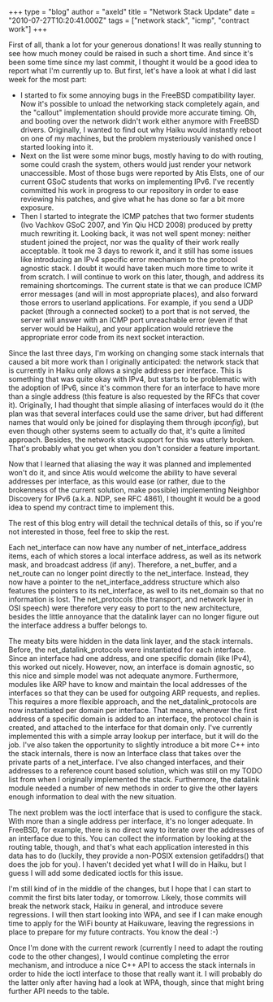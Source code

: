 +++
type = "blog"
author = "axeld"
title = "Network Stack Update"
date = "2010-07-27T10:20:41.000Z"
tags = ["network stack", "icmp", "contract work"]
+++

First of all, thank a lot for your generous donations! It was really stunning to see how much money could be raised in such a short time. And since it's been some time since my last commit, I thought it would be a good idea to report what I'm currently up to. But first, let's have a look at what I did last week for the most part:

<ul>
 <li>I started to fix some annoying bugs in the FreeBSD compatibility layer. Now it's possible to unload the networking stack completely again, and the "callout" implementation should provide more accurate timing. Oh, and booting over the network didn't work either anymore with FreeBSD drivers. Originally, I wanted to find out why Haiku would instantly reboot on one of my machines, but the problem mysteriously vanished once I started looking into it.</li>
 <li>Next on the list were some minor bugs, mostly having to do with routing, some could crash the system, others would just render your network unaccessible. Most of those bugs were reported by Atis Elsts, one of our current GSoC students that works on implementing IPv6. I've recently committed his work in progress to our repository in order to ease reviewing his patches, and give what he has done so far a bit more exposure.</li>
<li>Then I started to integrate the ICMP patches that two former students (Ivo Vachkov GSoC 2007, and Yin Qiu HCD 2008) produced by pretty much rewriting it. Looking back, it was not well spent money: neither student joined the project, nor was the quality of their work really acceptable. It took me 3 days to rework it, and it still has some issues like introducing an IPv4 specific error mechanism to the protocol agnostic stack. I doubt it would have taken much more time to write it from scratch. I will continue to work on this later, though, and address its remaining shortcomings. The current state is that we can produce ICMP error messages (and will in most appropriate places), and also forward those errors to userland applications. For example, if you send a UDP packet (through a connected socket) to a port that is not served, the server will answer with an ICMP port unreachable error (even if that server would be Haiku), and your application would retrieve the appropriate error code from its next socket interaction.</li>
</ul>
<p>
Since the last three days, I'm working on changing some stack internals that caused a bit more work than I originally anticipated: the network stack that is currently in Haiku only allows a single address per interface. This is something that was quite okay with IPv4, but starts to be problematic with the adoption of IPv6, since it's common there for an interface to have more than a single address (this feature is also requested by the RFCs that cover it). Originally, I had thought that simple aliasing of interfaces would do it (the plan was that several interfaces could use the same driver, but had different names that would only be joined for displaying them through <i>ipconfig</i>), but even though other systems seem to actually do that, it's quite a limited approach. Besides, the network stack support for this was utterly broken. That's probably what you get when you don't consider a feature important.
</p>
<p>
Now that I learned that aliasing the way it was planned and implemented won't do it, and since Atis would welcome the ability to have several addresses per interface, as this would ease (or rather, due to the brokenness of the current solution, make possible) implementing Neighbor Discovery for IPv6 (a.k.a. NDP, see RFC 4861), I thought it would be a good idea to spend my contract time to implement this.
</p>
<p>
The rest of this blog entry will detail the technical details of this, so if you're not interested in those, feel free to skip the rest.
</p>
<p>
Each net_interface can now have any number of net_interface_address items, each of which stores a local interface address, as well as its network mask, and broadcast address (if any). Therefore, a net_buffer, and a net_route can no longer point directly to the net_interface. Instead, they now have a pointer to the net_interface_address structure which also features the pointers to its net_interface, as well to its net_domain so that no information is lost. The net_protocols (the transport, and network layer in OSI speech) were therefore very easy to port to the new architecture, besides the little annoyance that the datalink layer can no longer figure out the interface address a buffer belongs to.
</p>
<p>
The meaty bits were hidden in the data link layer, and the stack internals. Before, the net_datalink_protocols were instantiated for each interface. Since an interface had one address, and one specific domain (like IPv4), this worked out nicely. However, now, an interface is domain agnostic, so this nice and simple model was not adequate anymore. Furthermore, modules like ARP have to know and maintain the local addresses of the interfaces so that they can be used for outgoing ARP requests, and replies. This requires a more flexible approach, and the net_datalink_protocols are now instantiated per domain per interface. That means, whenever the first address of a specific domain is added to an interface, the protocol chain is created, and attached to the interface for that domain only. I've currently implemented this with a simple array lookup per interface, but it will do the job. I've also taken the opportunity to slightly introduce a bit more C++ into the stack internals, there is now an Interface class that takes over the private parts of a net_interface. I've also changed interfaces, and their addresses to a reference count based solution, which was still on my TODO list from when I originally implemented the stack. Furthermore, the datalink module needed a number of new methods in order to give the other layers enough information to deal with the new situation.
</p>
<p>
The next problem was the ioctl interface that is used to configure the stack. With more than a single address per interface, it's no longer adequate. In FreeBSD, for example, there is no direct way to iterate over the addresses of an interface due to this. You can collect the information by looking at the routing table, though, and that's what each application interested in this data has to do (luckily, they provide a non-POSIX extension getifaddrs() that does the job for you). I haven't decided yet what I will do in Haiku, but I guess I will add some dedicated ioctls for this issue.
</p>
<p>
I'm still kind of in the middle of the changes, but I hope that I can start to commit the first bits later today, or tomorrow. Likely, those commits will break the network stack, Haiku in general, and introduce severe regressions. I will then start looking into WPA, and see if I can make enough time to apply for the WiFi bounty at Haikuware, leaving the regressions in place to prepare for my future contracts. You know the deal :-)
</p>
<p>
Once I'm done with the current rework (currently I need to adapt the routing code to the other changes), I would continue completing the error mechanism, and introduce a nice C++ API to access the stack internals in order to hide the ioctl interface to those that really want it. I will probably do the latter only after having had a look at WPA, though, since that might bring further API needs to the table.
</p>
